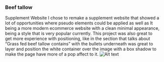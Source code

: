 ### Beef tallow

Supplement Website
I chose to remake a supplement website that showed a lot of opportunities where pseudo elements could be applied as well as It being a more modern ecommerce website with a clean minimal appearance, being a style that is very popular currently. This project was also great to get more experience with positioning, like in the section that talks about “Grass fed beef tallow contains” with the bullets underneath was great to layer and position the white container over the image with a box shadow to make the page have more of a pop affect to it.
![Alt text](./beef-supplement-site.png "Optional Title")
